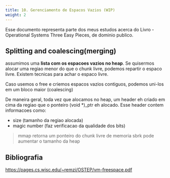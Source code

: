 ```yaml
---
title: 10. Gerenciamento de Espacos Vazios (WIP)
weight: 2
---
```

Esse documento representa parte dos meus estudos acerca do Livro - Operational Systems  Three Easy Pieces, de dominio publico.

## Splitting and coalescing(merging) 
assumimos uma __lista com os espacoes vazios no heap__. Se quisermos alocar uma regiao menor do que o chunk livre, podemos repartir o espaco livre. Existem tecnicas para achar o espaco livre.

Caso usemos o free e criemos espacos vazios contiguos, podemos uni-los em um bloco maior (coalescing)

De maneira geral, toda vez que alocamos no heap, um header eh criado em cima da regiao que o ponteiro (void *)_ptr eh alocado. Esse header contem informacoes como: 
- size (tamanho da regiao alocada)
- magic number (faz verificacao da qualidade dos bits)

> mmap retorna um ponteiro do chunk livre de memoria
> sbrk pode aumentar o tamanho da heap

## Bibliografia
https://pages.cs.wisc.edu/~remzi/OSTEP/vm-freespace.pdf
